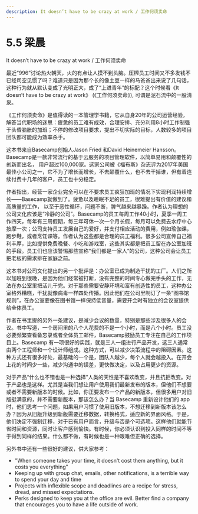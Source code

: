 ```yaml
---
description: It doesn’t have to be crazy at work / 工作何须卖命
---
```


# 5.5 梁晨

It doesn’t have to be crazy at work / 工作何须卖命

最近“996”讨论热火朝天，火的有点让人摸不到头脑。压榨员工时间又不多发钱不已经司空见惯了吗？难道只是因为那个长的像土豆一样的马爸爸出来说了几句话，这种行为就从默认变成了光明正大，成了“上进青年”的标配？这个时候看《It doesn’t have to be crazy at work》 \(《工作何须卖命》\), 可谓是泥石流中的一股清泉。  
  
《工作何须卖命》是值得读的一本管理学书籍，它从自身20年的公司运营经验，解答当代职场的迷思：疲惫的员工难有成效，合理安排、充分利用8小时工作制强于头昏脑胀的加班；不停的修改项目要求，提出不切实际的目标，人数较多的项目团队都可能成为效率杀手。  
  
这本书来自Basecamp创始人Jason Fried 和David Heinemeier Hansson。Basecamp是一款非常流行的基于云服务的项目管理软件，以简单易用和颠覆性的创新而出名， 用户超过100,000家。这家公司被《福布斯》杂志评为2017年美国最佳小公司之一，它不为了增长而增长，不去颠覆什么，也不去干掉谁，但有着连续付费十几年的客户，员工也十分稳定。  
  
作者指出，经营一家企业完全可以在不要求员工疯狂加班的情况下实现利润持续增长——Basecamp就做到了。疲惫以及睡眠不足的员工，很难提出有价值的建议和高质量的工作， 以至于恶性循环，问题不断，脾气越来越暴躁。作者认为理想的公司文化应该是“冷静的公司”。Basecamp的员工每周工作40小时，夏季一周工作四天，每年有三周假期，每三年可休一次一个月长假，每月可以免费去水疗中心按摩一次；公司支持员工发展自己的爱好，并支付相应活动的费用，例如瑜伽课，跑步鞋，或者烹饪课等。作者认为这些都是合理的员工福利。很多公司宣传自己福利丰厚，比如提供免费晚餐、小吃和游戏室，这些其实都是把员工留在办公室加班的手段。员工们也应该警惕那些宣称“我们都是一家人”的公司，这种公司会让员工把老板的需求排在家庭之前。  
  
这本书对公司文化提出的另一个批评是：办公室已成为制造干扰的工厂。人们之所以加班到很晚，是因为他们经常被打断，没有完整的时间专心做完手头的工作，无法在办公室里把活儿干完。对于那些需要安静环境和富有创造性的员工，这种办公室格外糟糕，干扰就像病毒一样四处传播。因此他们在公司里制订了一条“图书馆规则”，在办公室要像在图书馆一样保持低音量，需要开会时有独立的会议室提供给全体员工。  
  
作者在书里提的另外一条建议，是减少会议的数量，特别是那些涉及很多人的会议。书中写道，一个房间里的八个人花费的不是一个小时，而是八个小时。员工没必要频繁查看备忘录或者全体员工邮件，Basecamp鼓励员工专注在自己的工作项目上。Basecamp 有一项很好的实践，就是三人一组进行产品开发，这三人通常由两个工程师和一个设计师组成。这种方式，可以减少决策流程中的阻碍因素。这种方式还有很多好处，最基础的一个是，团队人越少，每个人就会越投入。在开会上花的时间少一些，减少沟通中的误差，更快做决定，以及占用更少的资源。  
  
对于产品“什么也不错也是一种选择”人类的天性是不喜欢改变，并且抗拒改变。对于产品也是这样。尤其是当我们想让用户使用我们最新发布的版本，但他们不想要或者不需要新版本的时候。比如，你正要发布一个产品的新版本，但很多用户对旧版挺满意的，并不需要新版本，那该怎么办？当 Basecamp 重新设计他们的 app 时，他们思考一个问题，如果用户习惯了使用旧版本，不想迁移到新版本该怎么办？因为从旧版升级到新版需要迁移数据，转换格式，适应新的界面风格。于是，他们决定不强制迁移，对于已有用户而言，升级与否是个可选项。这样他们就能节省时间和资源，同时让客户感到愉快。有时候，你必须认识到投入同样的时间不等于得到同样的结果。什么都不做，有时候也是一种艰难但正确的选择。

另外书中还有一些很好的建议，供大家参考：

* "When someone takes your time, it doesn't cost them anything, but it costs you everything"
* Keeping up with group chat, emails, other notifications, is a terrible way to spend your day and time
* Projects with inflexible scope and deadlines are a recipe for stress, dread, and missed expectations.
* Perks designed to keep you at the office are evil. Better find a company that encourages you to have a life outside of work.

  
  


